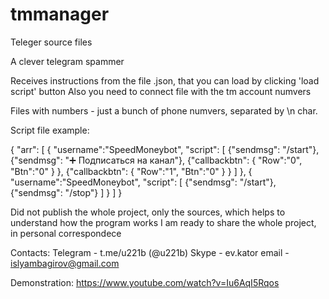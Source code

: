 # tmmanager
Teleger source files

A clever telegram spammer

Receives instructions from the file .json, that you can load by clicking 'load script' button
Also you need to connect file with the tm account numvers

Files with numbers - just a bunch of phone numvers, separated by \n char.

Script file example:

{
	"arr":
	[
		{
			"username":"SpeedMoneybot",
			"script":
			[
				{"sendmsg": "/start"},
				{"sendmsg": "➕ Подписаться на канал"},
				{"callbackbtn": 
					{
					"Row":"0",
					"Btn":"0"
					}
				},
				{"callbackbtn": 
					{
					"Row":"1",
					"Btn":"0"
					}
				}
			]
		},
    {
			"username":"SpeedMoneybot",
			"script":
			[
				{"sendmsg": "/start"},
				{"sendmsg": "/stop"}
			]
		}
    ]
}

Did not publish the whole project, only the sources, which helps to understand how the program works
I am ready to share the whole project, in personal correspondece

Contacts:
Telegram - t.me/u221b (@u221b)
Skype - ev.kator
email - islyambagirov@gmail.com

Demonstration:
https://www.youtube.com/watch?v=Iu6AqI5Rqos

